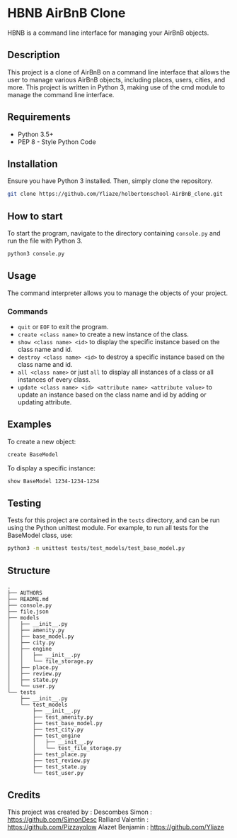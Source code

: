 # HBNB AirBnB Clone

HBNB is a command line interface for managing your AirBnB objects.

## Description

This project is a clone of AirBnB on a command line interface that allows the user to manage various AirBnB objects, including places, users, cities, and more. This project is written in Python 3, making use of the cmd module to manage the command line interface.

## Requirements

- Python 3.5+
- PEP 8 - Style Python Code

## Installation

Ensure you have Python 3 installed. Then, simply clone the repository.

```bash
git clone https://github.com/Yliaze/holbertonschool-AirBnB_clone.git
```

## How to start

To start the program, navigate to the directory containing `console.py` and run the file with Python 3.

```bash
python3 console.py
```

## Usage

The command interpreter allows you to manage the objects of your project.

### Commands

- `quit` or `EOF` to exit the program.
- `create <class name>` to create a new instance of the class.
- `show <class name> <id>` to display the specific instance based on the class name and id.
- `destroy <class name> <id>` to destroy a specific instance based on the class name and id.
- `all <class name>` or just `all` to display all instances of a class or all instances of every class.
- `update <class name> <id> <attribute name> <attribute value>` to update an instance based on the class name and id by adding or updating attribute.

## Examples

To create a new object:

```bash
create BaseModel
```

To display a specific instance:

```bash
show BaseModel 1234-1234-1234
```

## Testing

Tests for this project are contained in the `tests` directory, and can be run using the Python unittest module. For example, to run all tests for the BaseModel class, use:

```bash
python3 -m unittest tests/test_models/test_base_model.py
```

## Structure

```
.
├── AUTHORS
├── README.md
├── console.py
├── file.json
├── models
│   ├── __init__.py
│   ├── amenity.py
│   ├── base_model.py
│   ├── city.py
│   ├── engine
│   │   ├── __init__.py
│   │   └── file_storage.py
│   ├── place.py
│   ├── review.py
│   ├── state.py
│   └── user.py
└── tests
    ├── __init__.py
    └── test_models
        ├── __init__.py
        ├── test_amenity.py
        ├── test_base_model.py
        ├── test_city.py
        ├── test_engine
        │   ├── __init__.py
        │   └── test_file_storage.py
        ├── test_place.py
        ├── test_review.py
        ├── test_state.py
        └── test_user.py
```

## Credits

This project was created by :
Descombes Simon : https://github.com/SimonDesc
Ralliard Valentin : https://github.com/Pizzayolow
Alazet Benjamin : https://github.com/Yliaze
